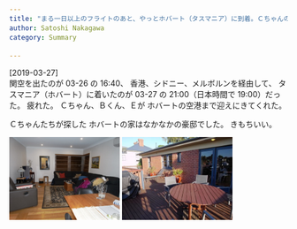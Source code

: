 ```yaml
---
title: "まる一日以上のフライトのあと、やっとホバート（タスマニア）に到着。Ｃちゃんの Air BnB でみつけた家はなかなかの豪邸だ"
author: Satoshi Nakagawa
category: Summary

---
```


[2019-03-27]  
 関空を出たのが 03-26 の 16:40、
香港、シドニー、メルボルンを経由して、
タスマニア（ホバート）に着いたのが
03-27 の 21:00（日本時間で 19:00）だった。
疲れた。
Ｃちゃん、Ｂくん、Ｅが
ホバートの空港まで迎えにきてくれた。

 Ｃちゃんたちが探した
ホバートの家はなかなかの豪邸でした。
きもちいい。

<a href="/pict/2019-03-27-mansion-1.jpg"><img src="/pict/2019-03-27-mansion-1.jpg" alt="" width="200"/></a>
<a href="/pict/2019-03-27-mansion-2.jpg"><img src="/pict/2019-03-27-mansion-2.jpg" alt="" width="200"/></a>

